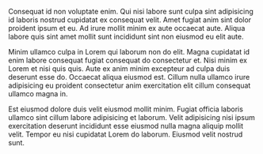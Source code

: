 Consequat id non voluptate enim. Qui nisi labore sunt culpa sint adipisicing id laboris nostrud cupidatat ex consequat velit. Amet fugiat anim sint dolor proident ipsum et eu. Ad irure mollit minim ex aute occaecat aute. Aliqua labore quis sint amet mollit sunt incididunt sint non eiusmod eu elit aute.

Minim ullamco culpa in Lorem qui laborum non do elit. Magna cupidatat id enim labore consequat fugiat consequat do consectetur et. Nisi minim ex Lorem et nisi quis quis. Aute ex anim minim excepteur ad culpa duis deserunt esse do. Occaecat aliqua eiusmod est. Cillum nulla ullamco irure adipisicing eu proident consectetur anim exercitation elit cillum consequat ullamco magna in.

Est eiusmod dolore duis velit eiusmod mollit minim. Fugiat officia laboris ullamco sint cillum labore adipisicing et laborum. Velit adipisicing nisi ipsum exercitation deserunt incididunt esse eiusmod nulla magna aliquip mollit velit. Tempor eu nisi cupidatat Lorem do laborum. Eiusmod velit nostrud sunt.